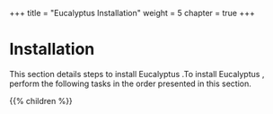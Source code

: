 +++
title = "Eucalyptus Installation"
weight = 5
chapter = true
+++


# Installation
This section details steps to install Eucalyptus .To install Eucalyptus , perform the following tasks in the order presented in this section. 



{{% children %}}
